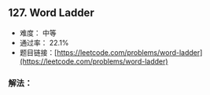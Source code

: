 ## 127. Word Ladder


- 难度： 中等
- 通过率： 22.1%
- 题目链接：[https://leetcode.com/problems/word-ladder](https://leetcode.com/problems/word-ladder)



### 解法：